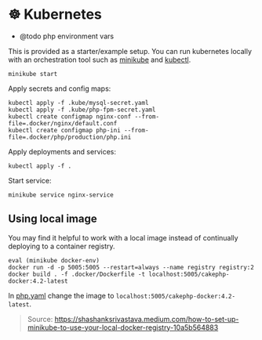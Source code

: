 # &#x2638; Kubernetes

- @todo php environment vars

This is provided as a starter/example setup. You can run kubernetes locally with an orchestration tool such as
[minikube](https://minikube.sigs.k8s.io/docs/) and [kubectl](https://kubernetes.io/docs/tasks/tools/).

```console
minikube start
```

Apply secrets and config maps:

```console
kubectl apply -f .kube/mysql-secret.yaml
kubectl apply -f .kube/php-fpm-secret.yaml
kubectl create configmap nginx-conf --from-file=.docker/nginx/default.conf
kubectl create configmap php-ini --from-file=.docker/php/production/php.ini
```

Apply deployments and services:

```console
kubectl apply -f .
```

Start service:

```console
minikube service nginx-service
```

## Using local image

You may find it helpful to work with a local image instead of continually deploying to a container registry.

```console
eval (minikube docker-env)
docker run -d -p 5005:5005 --restart=always --name registry registry:2
docker build . -f .docker/Dockerfile -t localhost:5005/cakephp-docker:4.2-latest
```

In [php.yaml](php.yaml) change the image to `localhost:5005/cakephp-docker:4.2-latest`.

> Source: https://shashanksrivastava.medium.com/how-to-set-up-minikube-to-use-your-local-docker-registry-10a5b564883
